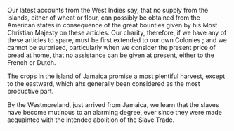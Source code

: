   Our latest accounts from the West Indies say, that no supply from the islands, either of wheat or flour, can possibly be obtained from the American states in consequence of the great bounties given by his Most Christian Majesty on these articles. Our charity, therefore, if we have any of these articles to spare, must be first extended to our own Colonies ; and we cannot be surprised, particularly when we consider the present price of bread at home, that no assistance can be given at present, either to the French or Dutch.  The crops in the island of Jamaica promise a most plentiful harvest, except to the eastward, which ahs generally been considered as the most productive part.  By the Westmoreland, just arrived from Jamaica, we learn that the slaves have become mutinous to an alarming degree, ever since they were made acquainted with the intended abolition of the Slave Trade.  